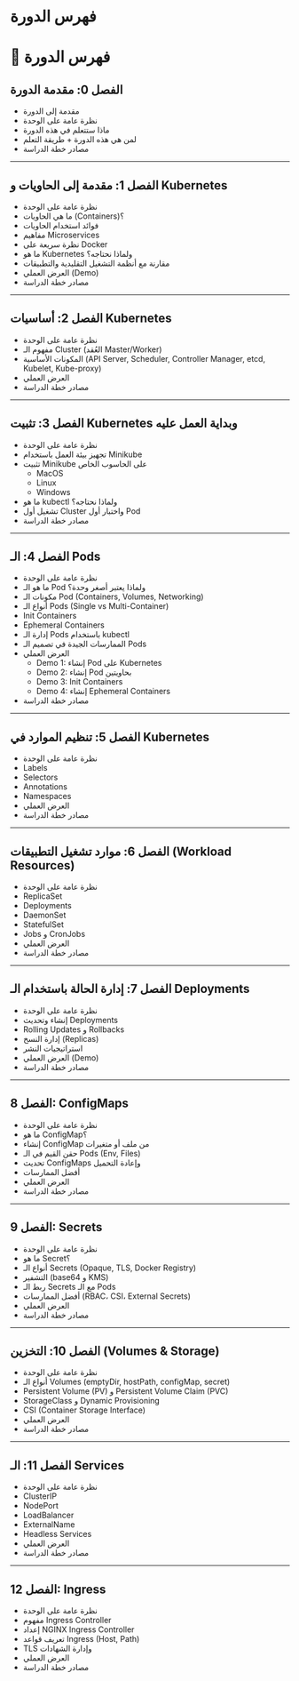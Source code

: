# فهرس الدورة

# 📘 فهرس الدورة

## الفصل 0: مقدمة الدورة
- مقدمة إلى الدورة  
- نظرة عامة على الوحدة  
- ماذا ستتعلم في هذه الدورة  
- لمن هي هذه الدورة + طريقة التعلم  
- مصادر خطة الدراسة  

---

## الفصل 1: مقدمة إلى الحاويات و Kubernetes
- نظرة عامة على الوحدة  
- ما هي الحاويات (Containers)؟  
- فوائد استخدام الحاويات  
- مفاهيم Microservices  
- نظرة سريعة على Docker  
- ما هو Kubernetes ولماذا نحتاجه؟  
- مقارنة مع أنظمة التشغيل التقليدية والتطبيقات  
- العرض العملي (Demo)  
- مصادر خطة الدراسة  

---

## الفصل 2: أساسيات Kubernetes
- نظرة عامة على الوحدة  
- مفهوم الـ Cluster (العُقد Master/Worker)  
- المكونات الأساسية (API Server, Scheduler, Controller Manager, etcd, Kubelet, Kube-proxy)  
- العرض العملي  
- مصادر خطة الدراسة  

---

## الفصل 3: تثبيت Kubernetes وبداية العمل عليه
- نظرة عامة على الوحدة  
- تجهيز بيئة العمل باستخدام Minikube  
- تثبيت Minikube على الحاسوب الخاص  
  - MacOS  
  - Linux  
  - Windows  
- ما هو kubectl ولماذا نحتاجه؟  
- تشغيل أول Cluster واختبار أول Pod  
- مصادر خطة الدراسة  

---

## الفصل 4: الـ Pods
- نظرة عامة على الوحدة  
- ما هو الـ Pod ولماذا يعتبر أصغر وحدة؟  
- مكونات الـ Pod (Containers, Volumes, Networking)  
- أنواع الـ Pods (Single vs Multi-Container)  
- Init Containers  
- Ephemeral Containers  
- إدارة الـ Pods باستخدام kubectl  
- الممارسات الجيدة في تصميم الـ Pods  
- العرض العملي  
  - Demo 1: إنشاء Pod على Kubernetes  
  - Demo 2: إنشاء Pod بحاويتين  
  - Demo 3: Init Containers  
  - Demo 4: إنشاء Ephemeral Containers  
- مصادر خطة الدراسة  

---

## الفصل 5: تنظيم الموارد في Kubernetes
- نظرة عامة على الوحدة  
- Labels  
- Selectors  
- Annotations  
- Namespaces  
- العرض العملي  
- مصادر خطة الدراسة  

---

## الفصل 6: موارد تشغيل التطبيقات (Workload Resources)
- نظرة عامة على الوحدة  
- ReplicaSet  
- Deployments  
- DaemonSet  
- StatefulSet  
- Jobs و CronJobs  
- العرض العملي  
- مصادر خطة الدراسة  

---

## الفصل 7: إدارة الحالة باستخدام الـ Deployments
- نظرة عامة على الوحدة  
- إنشاء وتحديث Deployments  
- Rolling Updates و Rollbacks  
- إدارة النسخ (Replicas)  
- استراتيجيات النشر  
- العرض العملي (Demo)  
- مصادر خطة الدراسة  

---

## الفصل 8: ConfigMaps
- نظرة عامة على الوحدة  
- ما هو ConfigMap؟  
- إنشاء ConfigMap من ملف أو متغيرات  
- حقن القيم في الـ Pods (Env, Files)  
- تحديث ConfigMaps وإعادة التحميل  
- أفضل الممارسات  
- العرض العملي  
- مصادر خطة الدراسة  

---

## الفصل 9: Secrets
- نظرة عامة على الوحدة  
- ما هو Secret؟  
- أنواع الـ Secrets (Opaque, TLS, Docker Registry)  
- التشفير (base64 و KMS)  
- ربط الـ Secrets مع الـ Pods  
- أفضل الممارسات (RBAC، CSI، External Secrets)  
- العرض العملي  
- مصادر خطة الدراسة  

---

## الفصل 10: التخزين (Volumes & Storage)
- نظرة عامة على الوحدة  
- أنواع الـ Volumes (emptyDir, hostPath, configMap, secret)  
- Persistent Volume (PV) و Persistent Volume Claim (PVC)  
- StorageClass و Dynamic Provisioning  
- CSI (Container Storage Interface)  
- العرض العملي  
- مصادر خطة الدراسة  

---

## الفصل 11: الـ Services
- نظرة عامة على الوحدة  
- ClusterIP  
- NodePort  
- LoadBalancer  
- ExternalName  
- Headless Services  
- العرض العملي  
- مصادر خطة الدراسة  

---

## الفصل 12: Ingress
- نظرة عامة على الوحدة  
- مفهوم Ingress Controller  
- إعداد NGINX Ingress Controller  
- تعريف قواعد Ingress (Host, Path)  
- TLS وإدارة الشهادات  
- العرض العملي  
- مصادر خطة الدراسة  
